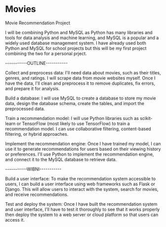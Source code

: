 # Movies
Movie Recommendation Project

I will be combining Python and MySQL as Python has many libraries and tools for data analysis and machine learning, and MySQL is a popular and a widely used database management system. I have already used both Python and MySQL for school projects but this will be my first project combining the two for a personal prject.

-----------OUTLINE-----------

Collect and preprocess data: I'll need data about movies, such as their titles, genres, and ratings. I will scrape data from movie websites myself. Once I have the data, I'll clean and preprocess it to remove duplicates, fix errors, and prepare it for analysis.

Build a database: I will use MySQL to create a database to store my movie data, design the database schema, create the tables, and import the preprocessed data.

Train a recommendation model: I will use Python libraries such as scikit-learn or TensorFlow (most likely to use TensorFlow) to train a recommendation model. I can use collaborative filtering, content-based filtering, or hybrid approaches.

Implement the recommendation engine: Once I have trained my model, I can use it to generate recommendations for users based on their viewing history or preferences. I'll use Python to implement the recommendation engine, and connect it to the MySQL database to retrieve data.


-----------WIBNI-----------

Build a user interface: To make the recommendation system accessible to users, I can build a user interface using web frameworks such as Flask or Django. This will allow users to interact with the system, search for movies, and receive recommendations.

Test and deploy the system: Once I have built the recommendation system and user interface, I'll have to test it thoroughly to see that it works properly then deploy the system to a web server or cloud platform so that users can access it.

